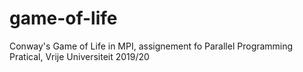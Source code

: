 # game-of-life
Conway's Game of Life in MPI, assignement fo Parallel Programming Pratical, Vrije Universiteit 2019/20
